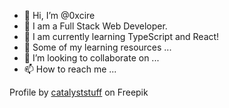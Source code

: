 - 👋 Hi, I’m @0xcire
- 👀 I am a Full Stack Web Developer.
- 🌱 I am currently learning TypeScript and React!
- 📖 Some of my learning resources ...
- 💞️ I’m looking to collaborate on ...
- 📫 How to reach me ...

Profile by [catalyststuff](https://www.freepik.com/free-vector/cute-astronaut-floating-with-working-laptop-cartoon-vector-icon-illustration-science-technology_31348463.htm#query=coding%20astronaut&position=26&from_view=search&track=ais) on Freepik

<!---
0xcire/0xcire is a ✨ special ✨ repository because its `README.md` (this file) appears on your GitHub profile.
You can click the Preview link to take a look at your changes.
--->
